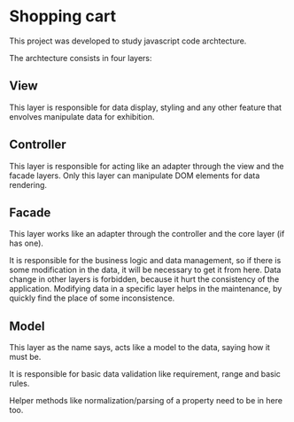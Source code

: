 # Shopping cart

This project was developed to study javascript code archtecture.

The archtecture consists in four layers:

## View

This layer is responsible for data display, styling and any other feature that envolves manipulate data for exhibition.

## Controller

This layer is responsible for acting like an adapter through the view and the facade layers. Only this layer can manipulate DOM elements for data rendering.

## Facade

This layer works like an adapter through the controller and the core layer (if has one).

It is responsible for the business logic and data management, so if there is some modification in the data, it will be necessary to get it from here. Data change in other layers is forbidden, because it hurt the consistency of the application. Modifying data in a specific layer helps in the maintenance, by quickly find the place of some inconsistence.

## Model

This layer as the name says, acts like a model to the data, saying how it must be.

It is responsible for basic data validation like requirement, range and basic rules.

Helper methods like normalization/parsing of a property need to be in here too.